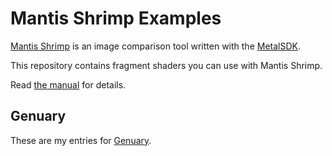 # Mantis Shrimp Examples

[Mantis Shrimp](http://mantisshrimp.endavid.com) is an image comparison tool written with the [MetalSDK](https://developer.apple.com/metal/).

This repository contains fragment shaders you can use with Mantis Shrimp.

Read [the manual](http://mantisshrimp.endavid.com/manual.html) for details.

## Genuary

These are my entries for [Genuary](https://genuary.art/).

